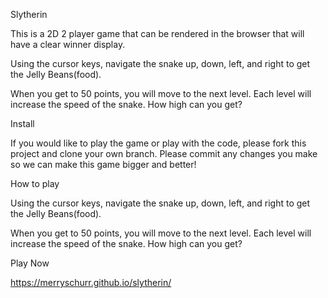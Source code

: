 Slytherin

This is a 2D 2 player game that can be rendered in the browser that will have a clear winner display. 

Using the cursor keys, navigate the snake up, down, left, and right to get the Jelly Beans(food). 

When you get to 50 points, you will move to the next level. Each level will increase the speed of the snake. How high can you get?

Install

If you would like to play the game or play with the code, please fork this project and clone your own branch. Please commit any changes you make so we can make this game bigger and better!

How to play

Using the cursor keys, navigate the snake up, down, left, and right to get the Jelly Beans(food). 

When you get to 50 points, you will move to the next level. Each level will increase the speed of the snake. How high can you get?

Play Now

 https://merryschurr.github.io/slytherin/
